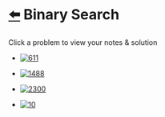 # [⬅️](../README.md) Binary Search 

Click a problem to view your notes & solution

- [![611](https://img.shields.io/badge/611-Valid_Triangle_Number-yellow)](/problems/611.md)
- [![1488](https://img.shields.io/badge/1488-Avoid_Flood_in_The_City-yellow)](/problems/1488.md)
- [![2300](https://img.shields.io/badge/2300-Successful_Pairs_of_Spells_and_Potions-yellow)](/problems/2300.md)

- [![10](https://img.shields.io/badge/10-Pritam_test-yellow)](/problems/10.md)
